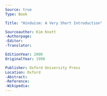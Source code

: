 ```yaml
---
Source: true
Type: Book

Title: "Hinduism: A Very Short Introduction"

Sourceauthor: Kim Knott
-Authorpage:
-Editor:
-Translator:

EditionYear: 2000
OriginalYear: 1998

Publisher: Oxford University Press
Location: Oxford
-Abstract:
-Reference:
-Wikipedia:
---
```

